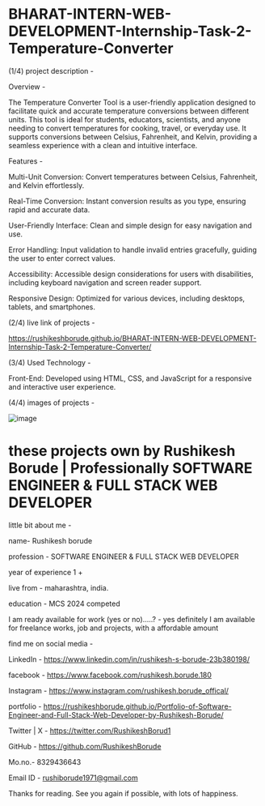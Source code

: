 # BHARAT-INTERN-WEB-DEVELOPMENT-Internship-Task-2-Temperature-Converter

(1/4)  project description - 

Overview -

The Temperature Converter Tool is a user-friendly application designed to facilitate quick and accurate temperature conversions between different units. This tool is ideal for students, educators, scientists, and anyone needing to convert temperatures for cooking, travel, or everyday use. It supports conversions between Celsius, Fahrenheit, and Kelvin, providing a seamless experience with a clean and intuitive interface.

Features -

Multi-Unit Conversion: Convert temperatures between Celsius, Fahrenheit, and Kelvin effortlessly.

Real-Time Conversion: Instant conversion results as you type, ensuring rapid and accurate data.

User-Friendly Interface: Clean and simple design for easy navigation and use.

Error Handling: Input validation to handle invalid entries gracefully, guiding the user to enter correct values.

Accessibility: Accessible design considerations for users with disabilities, including keyboard navigation and screen reader support.

Responsive Design: Optimized for various devices, including desktops, tablets, and smartphones.


(2/4)  live link of projects - 

https://rushikeshborude.github.io/BHARAT-INTERN-WEB-DEVELOPMENT-Internship-Task-2-Temperature-Converter/

(3/4)  Used Technology - 

Front-End: Developed using HTML, CSS, and JavaScript for a responsive and interactive user experience.

(4/4)  images of projects - 

![image](https://github.com/RushikeshBorude/BHARAT-INTERN-WEB-DEVELOPMENT-Internship-Task-2-Temperature-Converter/assets/86228914/e5fd9bb3-f936-44c6-8f62-fd181fca20b8)







# these projects own by Rushikesh Borude | Professionally SOFTWARE ENGINEER & FULL STACK WEB DEVELOPER


little bit about me - 

name- Rushikesh borude

profession - SOFTWARE ENGINEER & FULL STACK WEB DEVELOPER

year of experience 1 +

live from - maharashtra, india.

education - MCS 2024 competed

I am ready available for work (yes or no).....?  -  yes definitely I am available for freelance works, job and projects, with a affordable amount


find me on social media - 

LinkedIn -  https://www.linkedin.com/in/rushikesh-s-borude-23b380198/ 

facebook -  https://www.facebook.com/rushikesh.borude.180 

Instagram - https://www.instagram.com/rushikesh.borude_offical/

portfolio - https://rushikeshborude.github.io/Portfolio-of-Software-Engineer-and-Full-Stack-Web-Developer-by-Rushikesh-Borude/

Twitter | X - https://twitter.com/RushikeshBorud1 

GitHub -  https://github.com/RushikeshBorude 

Mo.no.- 8329436643	

Email ID - rushiborude1971@gmail.com


Thanks for reading. See you again if possible, with lots of happiness.


